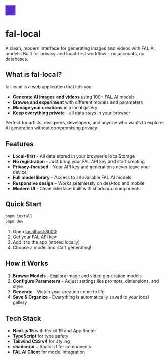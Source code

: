 <img src="public/logo.svg" alt="Logo" width="32" height="32" style="filter: brightness(0) saturate(100%) invert(20%) sepia(65%) saturate(3200%) hue-rotate(249deg) brightness(90%) contrast(105%);" />

# fal-local

A clean, modern interface for generating images and videos with FAL AI models. Built for privacy and local-first workflow - no accounts, no databases.

## What is fal-local?

fal-local is a web application that lets you:

- **Generate AI images and videos** using 100+ FAL AI models
- **Browse and experiment** with different models and parameters
- **Manage your creations** in a local gallery
- **Keep everything private** - all data stays in your browser

Perfect for artists, designers, developers, and anyone who wants to explore AI generation without compromising privacy.

## Features

- **Local-first** - All data stored in your browser's localStorage
- **No registration** - Just bring your FAL API key and start creating
- **Privacy-focused** - Your API key and generations never leave your device
- **Full model library** - Access to all available FAL AI models
- **Responsive design** - Works seamlessly on desktop and mobile
- **Modern UI** - Clean interface built with shadcn/ui components

## Quick Start

```bash
pnpm install
pnpm dev
```

1. Open [localhost:3000](http://localhost:3000)
2. Get your [FAL API key](https://fal.ai/dashboard/keys)
3. Add it to the app (stored locally)
4. Choose a model and start generating!

## How it Works

1. **Browse Models** - Explore image and video generation models
2. **Configure Parameters** - Adjust settings like prompts, dimensions, and style
3. **Generate** - Watch your creation come to life
4. **Save & Organize** - Everything is automatically saved to your local gallery

## Tech Stack

- **Next.js 15** with React 19 and App Router
- **TypeScript** for type safety
- **Tailwind CSS v4** for styling
- **shadcn/ui** + Radix UI for components
- **FAL AI Client** for model integration

